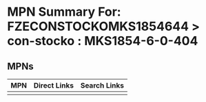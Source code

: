 



# MPN Summary For: FZECONSTOCKOMKS1854644 > con-stocko : MKS1854-6-0-404

## MPNs
  

|MPN|Direct Links|Search Links|
| :--- | :--- | :--- |
||||
